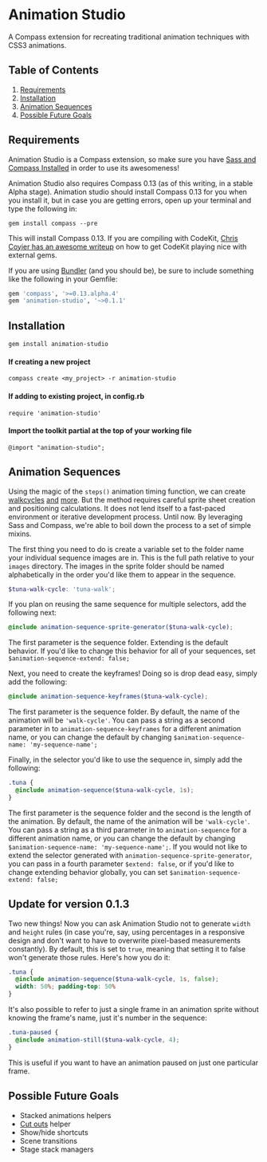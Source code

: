 Animation Studio
================

A Compass extension for recreating traditional animation techniques with CSS3 animations.

## Table of Contents

1. [Requirements](#requirements)
2. [Installation](#installation)
3. [Animation Sequences](#animation-sequences)
4. [Possible Future Goals](#possible-future-goals)

## Requirements

Animation Studio is a Compass extension, so make sure you have [Sass and Compass Installed](http://compass-style.org/install/) in order to use its awesomeness!

Animation Studio also requires Compass 0.13 (as of this writing, in a stable Alpha stage). Animation studio should install Compass 0.13 for you when you install it, but in case you are getting errors, open up your terminal and type the following in:

`gem install compass --pre`

This will install Compass 0.13. If you are compiling with CodeKit, [Chris Coyier has an awesome writeup](http://css-tricks.com/media-queries-sass-3-2-and-codekit/) on how to get CodeKit playing nice with external gems.

If you are using [Bundler](http://bundler.io/) (and you should be), be sure to include something like the following in your Gemfile:

```ruby
gem 'compass', '>=0.13.alpha.4'
gem 'animation-studio', '~>0.1.1'
```

## Installation

`gem install animation-studio`

#### If creating a new project
`compass create <my_project> -r animation-studio`

#### If adding to existing project, in config.rb
`require 'animation-studio'`

#### Import the toolkit partial at the top of your working file
`@import "animation-studio";`

## Animation Sequences
Using the magic of the `steps()` animation timing function, we can create [walkcycles](http://codepen.io/rachelnabors/pen/bpAJH) [and](http://codepen.io/rachelnabors/full/rCost) [more](http://lessconf.lesseverything.com/index_old.html). But the method requires careful sprite sheet creation and positioning calculations. It does not lend itself to a fast-paced environment or iterative development process. Until now. By leveraging Sass and Compass, we're able to boil down the process to a set of simple mixins.

The first thing you need to do is create a variable set to the folder name your individual sequence images are in. This is the full path relative to your `images` directory. The images in the sprite folder should be named alphabetically in the order you'd like them to appear in the sequence.

```scss
$tuna-walk-cycle: 'tuna-walk';
```

If you plan on reusing the same sequence for multiple selectors, add the following next:

```scss
@include animation-sequence-sprite-generator($tuna-walk-cycle);
```

The first parameter is the sequence folder. Extending is the default behavior. If you'd like to change this behavior for all of your sequences, set `$animation-sequence-extend: false;`

Next, you need to create the keyframes! Doing so is drop dead easy, simply add the following:

```scss
@include animation-sequence-keyframes($tuna-walk-cycle);
```

The first parameter is the sequence folder. By default, the name of the animation will be `'walk-cycle'`. You can pass a string as a second parameter in to `animation-sequence-keyframes` for a different animation name, or you can change the default by changing `$animation-sequence-name: 'my-sequence-name';`

Finally, in the selector you'd like to use the sequence in, simply add the following:

```scss
.tuna {
  @include animation-sequence($tuna-walk-cycle, 1s);
}
```

The first parameter is the sequence folder and the second is the length of the animation. By default, the name of the animation will be `'walk-cycle'`. You can pass a string as a third parameter in to `animation-sequence` for a different animation name, or you can change the default by changing `$animation-sequence-name: 'my-sequence-name';`. If you would not like to extend the selector generated with `animation-sequence-sprite-generator`, you can pass in a fourth parameter `$extend: false`, or if you'd like to change extending behavior globally, you can set `$animation-sequence-extend: false;`

## Update for version 0.1.3

Two new things! Now you can ask Animation Studio not to generate `width` and `height` rules (in case you're, say, using percentages in a responsive design and don't want to have to overwrite pixel-based measurements constantly). By default, this is set to `true`, meaning that setting it to false won't generate those rules. Here's how you do it:

```scss
.tuna {
  @include animation-sequence($tuna-walk-cycle, 1s, false);
  width: 50%; padding-top: 50%
}
```

It's also possible to refer to just a single frame in an animation sprite without knowing the frame's name, just it's number in the sequence:

```scss
.tuna-paused {
  @include animation-still($tuna-walk-cycle, 4);
}
```

This is useful if you want to have an animation paused on just one particular frame.

## Possible Future Goals

* Stacked animations helpers
* [Cut outs](http://codepen.io/rachelnabors/pen/kEeBl) helper
* Show/hide shortcuts
* Scene transitions
* Stage stack managers